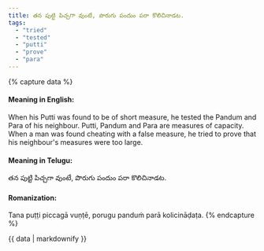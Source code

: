 ```yaml
---
title: తన పుట్టి పిచ్చగా వుంటే, పొరుగు పందుం పరా కొలిచినాడట.
tags:
  - "tried"
  - "tested"
  - "putti"
  - "prove"
  - "para"
---
```


{% capture data %}
#### Meaning in English:
When his Putti was found to be of short measure, he tested the Pandum and Para of his neighbour.
Putti, Pandum and Para are measures of capacity.
When a man was found cheating with a false measure, he tried to prove that his neighbour's measures were too large.

#### Meaning in Telugu:
తన పుట్టి పిచ్చగా వుంటే, పొరుగు పందుం పరా కొలిచినాడట.

#### Romanization:
Tana puṭṭi piccagā vuṇṭē, porugu panduṁ parā kolicināḍaṭa.
{% endcapture %}

{{ data | markdownify }}

